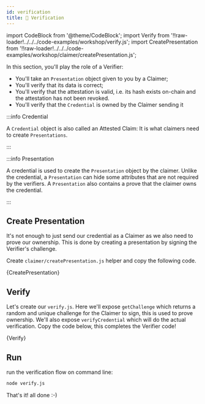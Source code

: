 ```yaml
---
id: verification
title: 🤝 Verification
---
```


import CodeBlock from '@theme/CodeBlock';
import Verify from '!!raw-loader!../../../code-examples/workshop/verify.js';
import CreatePresentation from '!!raw-loader!../../../code-examples/workshop/claimer/createPresentation.js';

In this section, you'll play the role of a <span class="label-role verifier">Verifier</span>:

- You'll take an `Presentation` object given to you by a <span class="label-role claimer">Claimer</span>;
- You'll verify that its data is correct;
- You'll verify that the attestation is valid, i.e. its hash exists on-chain and the attestation has not been revoked.
- You'll verify that the `Credential` is owned by the <span class="label-role claimer">Claimer</span> sending it

:::info Credential

A `Credential` object is also called an Attested Claim: It is what <span class="label-role claimer">claimers</span> need to create `Presentations`.

:::

:::info Presentation

A credential is used to create the `Presentation` object by the <span class="label-role claimer">claimer</span>.
Unlike the credential, a `Presentation` can hide some attributes that are not required by the <span class="label-role verifier">verifiers</span>.
A `Presentation` also contains a prove that the <span class="label-role claimer">claimer</span> owns the credential.

:::

## Create Presentation

It's not enough to just send our credential as a <span class="label-role claimer">Claimer</span> as we also need to prove our ownership.
This is done by creating a presentation by signing the <span class="label-role verifier">Verifier</span>'s challenge.

Create `claimer/createPresentation.js` helper and copy the following code.

<CodeBlock className="language-js" title="claimer/createPresentation.js">
  {CreatePresentation}
</CodeBlock>

## Verify

Let's create our `verify.js`. Here we'll expose `getChallenge` which returns a random and unique
challenge for the <span class="label-role claimer">Claimer</span> to sign, this is used to prove ownership.
We'll also expose `verifyCredential` which will do the actual verification.
Copy the code below, this completes the <span class="label-role verifier">Verifier</span> code!

<CodeBlock className="language-js" title="verify.js">
  {Verify}
</CodeBlock>

## Run

run the verification flow on command line:

```bash
node verify.js
```

That's it! all done :-)
